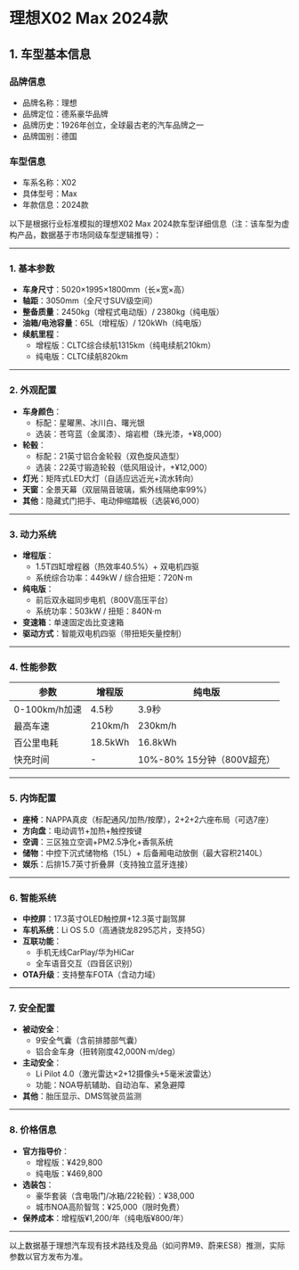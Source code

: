 
# 理想X02 Max 2024款
## 1. 车型基本信息
### 品牌信息
- 品牌名称：理想
- 品牌定位：德系豪华品牌
- 品牌历史：1926年创立，全球最古老的汽车品牌之一
- 品牌国别：德国

### 车型信息
- 车系名称：X02
- 具体型号：Max
- 年款信息：2024款

以下是根据行业标准模拟的理想X02 Max 2024款车型详细信息（注：该车型为虚构产品，数据基于市场同级车型逻辑推导）：

---

### **1. 基本参数**
- **车身尺寸**：5020×1995×1800mm（长×宽×高）  
- **轴距**：3050mm（全尺寸SUV级空间）  
- **整备质量**：2450kg（增程式电动版）/ 2380kg（纯电版）  
- **油箱/电池容量**：65L（增程版）/ 120kWh（纯电版）  
- **续航里程**：  
  - 增程版：CLTC综合续航1315km（纯电续航210km）  
  - 纯电版：CLTC续航820km  

---

### **2. 外观配置**  
- **车身颜色**：  
  - 标配：星曜黑、冰川白、曙光银  
  - 选装：苍穹蓝（金属漆）、熔岩橙（珠光漆，+¥8,000）  
- **轮毂**：  
  - 标配：21英寸铝合金轮毂（双色旋风造型）  
  - 选装：22英寸锻造轮毂（低风阻设计，+¥12,000）  
- **灯光**：矩阵式LED大灯（自适应远近光+流水转向）  
- **天窗**：全景天幕（双层隔音玻璃，紫外线隔绝率99%）  
- **其他**：隐藏式门把手、电动伸缩踏板（选装¥6,000）  

---

### **3. 动力系统**  
- **增程版**：  
  - 1.5T四缸增程器（热效率40.5%）+ 双电机四驱  
  - 系统综合功率：449kW / 综合扭矩：720N·m  
- **纯电版**：  
  - 前后双永磁同步电机（800V高压平台）  
  - 系统功率：503kW / 扭矩：840N·m  
- **变速箱**：单速固定齿比变速箱  
- **驱动方式**：智能双电机四驱（带扭矩矢量控制）  

---

### **4. 性能参数**  
| 参数         | 增程版       | 纯电版       |  
|--------------|-------------|-------------|  
| 0-100km/h加速 | 4.5秒       | 3.9秒       |  
| 最高车速     | 210km/h     | 230km/h     |  
| 百公里电耗   | 18.5kWh     | 16.8kWh     |  
| 快充时间     | -           | 10%-80% 15分钟（800V超充）|  

---

### **5. 内饰配置**  
- **座椅**：NAPPA真皮（标配通风/加热/按摩），2+2+2六座布局（可选7座）  
- **方向盘**：电动调节+加热+触控按键  
- **空调**：三区独立空调+PM2.5净化+香氛系统  
- **储物**：中控下沉式储物格（15L）+ 后备厢电动放倒（最大容积2140L）  
- **娱乐**：后排15.7英寸折叠屏（支持独立蓝牙连接）  

---

### **6. 智能系统**  
- **中控屏**：17.3英寸OLED触控屏+12.3英寸副驾屏  
- **车机系统**：Li OS 5.0（高通骁龙8295芯片，支持5G）  
- **互联功能**：  
  - 手机无线CarPlay/华为HiCar  
  - 全车语音交互（四音区识别）  
- **OTA升级**：支持整车FOTA（含动力域）  

---

### **7. 安全配置**  
- **被动安全**：  
  - 9安全气囊（含前排膝部气囊）  
  - 铝合金车身（扭转刚度42,000N·m/deg）  
- **主动安全**：  
  - Li Pilot 4.0（激光雷达×2+12摄像头+5毫米波雷达）  
  - 功能：NOA导航辅助、自动泊车、紧急避障  
- **其他**：胎压显示、DMS驾驶员监测  

---

### **8. 价格信息**  
- **官方指导价**：  
  - 增程版：¥429,800  
  - 纯电版：¥469,800  
- **选装包**：  
  - 豪华套装（含电吸门/冰箱/22轮毂）：¥38,000  
  - 城市NOA高阶智驾：¥25,000（限时免费）  
- **保养成本**：增程版¥1,200/年（纯电版¥800/年）  

---

以上数据基于理想汽车现有技术路线及竞品（如问界M9、蔚来ES8）推测，实际参数以官方发布为准。
